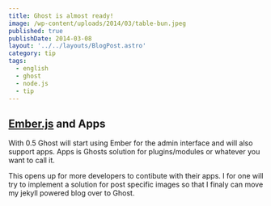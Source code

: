 ```yaml
---
title: Ghost is almost ready!
image: /wp-content/uploads/2014/03/table-bun.jpeg
published: true
publishDate: 2014-03-08
layout: '../../layouts/BlogPost.astro'
category: tip
tags:
  - english
  - ghost
  - node.js
  - tip
---
```


## [Ember.js][1] and Apps

With 0.5 Ghost will start using Ember for the admin interface and will also support apps. Apps is Ghosts solution for plugins/modules or whatever you want to call it.

This opens up for more developers to contibute with their apps. I for one will try to implement a solution for post specific images so that I finaly can move my jekyll powered blog over to Ghost.

[1]: http://emberjs.com/
